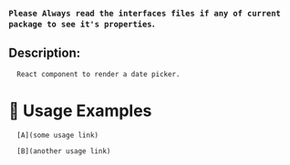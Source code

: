 ### `Please Always read the interfaces files if any of current package to see it's properties`.

## Description:

```sh
  React component to render a date picker.
```

# 🔨 Usage Examples

```typescript
  [A](some usage link)

  [B](another usage link)
```
